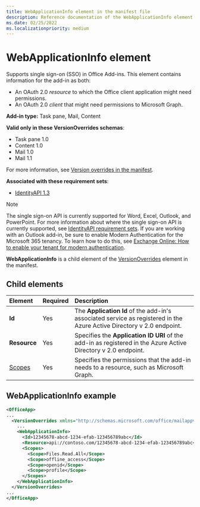 ```yaml
---
title: WebApplicationInfo element in the manifest file
description: Reference documentation of the WebApplicationInfo element for Office Add-ins manifest (XML) files.
ms.date: 02/25/2022
ms.localizationpriority: medium
---
```


# WebApplicationInfo element

Supports single sign-on (SSO) in Office Add-ins. This element contains information for the add-in as both:

- An OAuth 2.0 *resource* to which the Office client application might need permissions.
- An OAuth 2.0 *client* that might need permissions to Microsoft Graph.

**Add-in type:** Task pane, Mail, Content

**Valid only in these VersionOverrides schemas**:

- Task pane 1.0
- Content 1.0
- Mail 1.0
- Mail 1.1

For more information, see [Version overrides in the manifest](../../develop/add-in-manifests.md#version-overrides-in-the-manifest).

**Associated with these requirement sets**:

- [IdentityAPI 1.3](../requirement-sets/identity-api-requirement-sets.md)

> [!NOTE]
> The single sign-on API is currently supported for Word, Excel, Outlook, and PowerPoint. For more information about where the single sign-on API is currently supported, see [IdentityAPI requirement sets](../requirement-sets/identity-api-requirement-sets.md). If you are working with an Outlook add-in, be sure to enable Modern Authentication for the Microsoft 365 tenancy. To learn how to do this, see [Exchange Online: How to enable your tenant for modern authentication](https://social.technet.microsoft.com/wiki/contents/articles/32711.exchange-online-how-to-enable-your-tenant-for-modern-authentication.aspx).

**WebApplicationInfo** is a child element of the [VersionOverrides](versionoverrides.md) element in the manifest.  

## Child elements

|  Element |  Required  |  Description  |
|:-----|:-----|:-----|
|  **Id**    |  Yes   |  The **Application Id** of the add-in's associated service as registered in the Azure Active Directory v 2.0 endpoint.|
|  **Resource**  |  Yes   |  Specifies the **Application ID URI** of the add-in as registered in the Azure Active Directory v 2.0 endpoint.|
|  [Scopes](scopes.md)                |  Yes  |  Specifies the permissions that the add-in needs to a resource, such as Microsoft Graph.  |

## WebApplicationInfo example

```xml
<OfficeApp>
...
  <VersionOverrides xmlns="http://schemas.microsoft.com/office/mailappversionoverrides" xsi:type="VersionOverridesV1_0">
    ...
    <WebApplicationInfo>
      <Id>12345678-abcd-1234-efab-123456789abc</Id>
      <Resource>api://contoso.com/12345678-abcd-1234-efab-123456789abc</Resource>
      <Scopes>
        <Scope>Files.Read.All</Scope>
        <Scope>offline_access</Scope>
        <Scope>openid</Scope>
        <Scope>profile</Scope>
      </Scopes>
    </WebApplicationInfo>
  </VersionOverrides>
...
</OfficeApp>
```
